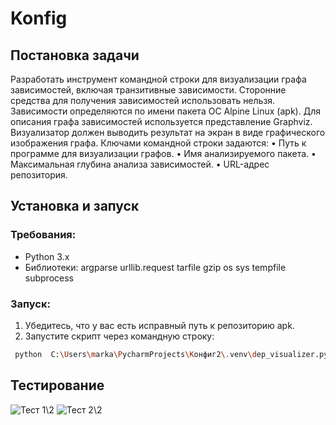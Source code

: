 # Konfig


## Постановка задачи
Разработать инструмент командной строки для визуализации графа
зависимостей, включая транзитивные зависимости. Сторонние средства для
получения зависимостей использовать нельзя.
Зависимости определяются по имени пакета ОС Alpine Linux (apk). Для
описания графа зависимостей используется представление Graphviz.
Визуализатор должен выводить результат на экран в виде графического
изображения графа.
Ключами командной строки задаются:
• Путь к программе для визуализации графов.
• Имя анализируемого пакета.
• Максимальная глубина анализа зависимостей.
• URL-адрес репозитория.


## Установка и запуск

### Требования:
- Python 3.x
- Библиотеки:  argparse urllib.request tarfile gzip os sys tempfile subprocess

### Запуск:
1. Убедитесь, что у вас есть исправный путь к репозиторию apk.
2. Запустите скрипт через командную строку:
```bash
 python  C:\Users\marka\PycharmProjects\Конфиг2\.venv\dep_visualizer.py --visualizer "C:/Program Files/Graphviz/bin/dot.exe"  --package curl --repository https://dl-cdn.alpinelinux.org/alpine/latest-stable/main/x86_64 --depth 5

```

## Тестирование
![Тест 1\2](https://i.imgur.com/GyzG5dM.png)
![Тест 2\2](https://i.imgur.com/efEUQ76.png)

